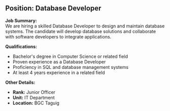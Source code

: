 ## **Position: Database Developer**

**Job Summary:**  
We are hiring a skilled Database Developer to design and maintain database systems. The candidate will develop database solutions and collaborate with software developers to integrate applications.

**Qualifications:**  
- Bachelor's degree in Computer Science or related field
- Proven experience as a Database Developer
- Proficiency in SQL and database management systems
- At least 4 years experience in a related field

**Other Details:**
- **Rank:** Junior Officer
- **Unit:** IT Department
- **Location:** BGC Taguig
